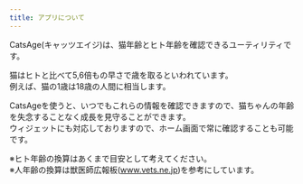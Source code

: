 ```yaml
---
title: アプリについて
---
```


CatsAge(キャッツエイジ)は、猫年齢とヒト年齢を確認できるユーティリティです。

猫はヒトと比べて5,6倍もの早さで歳を取るといわれています。  
例えば、猫の1歳は18歳の人間に相当します。

CatsAgeを使うと、いつでもこれらの情報を確認できますので、猫ちゃんの年齢を失念することなく成長を見守ることができます。  
ウィジェットにも対応しておりますので、ホーム画面で常に確認することも可能です。

※ヒト年齢の換算はあくまで目安として考えてください。  
※人年齢の換算は獣医師広報板(www.vets.ne.jp)を参考にしています。